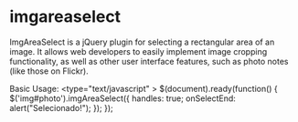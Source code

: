 imgareaselect
=============

ImgAreaSelect is a jQuery plugin for selecting a rectangular area of an image. It allows web developers to easily implement image cropping functionality, as well as other user interface features, such as photo notes (like those on Flickr).

Basic Usage:
<type="text/javascript" >
$(document).ready(function() {
     $('img#photo').imgAreaSelect({
          handles: true;
          onSelectEnd: alert("Selecionado!");
     });
});
